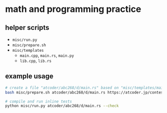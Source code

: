 # math and programming practice

## helper scripts

- `misc/run.py`
- `misc/prepare.sh`
- `misc/templates`
  - `main.cpp`, `main.rs`, `main.py`
  - `lib.cpp`, `lib.rs`

## example usage

```sh
# create a file "atcoder/abc268/d/main.rs" based on "misc/templates/main.rs" and download test data from https://atcoder.jp/contests/abc268/tasks/abc268_d
bash misc/prepare.sh atcoder/abc268/d/main.rs https://atcoder.jp/contests/abc268/tasks/abc268_d

# compile and run inline tests
python misc/run.py atcoder/abc268/d/main.rs --check
```
